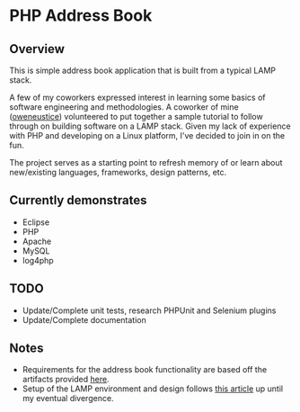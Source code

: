 PHP Address Book
===============

Overview
-------------------------
This is simple address book application that is built from a typical LAMP stack.

A few of my coworkers expressed interest in learning some basics of software engineering and methodologies.  A coworker of
mine ([oweneustice](https://github.com/oweneustice)) volunteered to put together a sample tutorial to follow through on building software on a LAMP stack.  Given my lack
of experience with PHP and developing on a Linux platform, I've decided to join in on the fun.

The project serves as a starting point to refresh memory of or learn about new/existing languages, frameworks, design patterns, etc.

Currently demonstrates
-------------------------
* Eclipse
* PHP
* Apache
* MySQL
* log4php
  
TODO
-------------------------
* Update/Complete unit tests, research PHPUnit and Selenium plugins
* Update/Complete documentation

Notes
-------------------------
* Requirements for the address book functionality are based off the artifacts provided [here](http://www.cs.gordon.edu/courses/cs211/AddressBookExample/).
* Setup of the LAMP environment and design follows [this article](https://hackpad.com/Part-1-Virtual-Development-Environment-Wg5EtzZA9o2) up until my eventual divergence.
